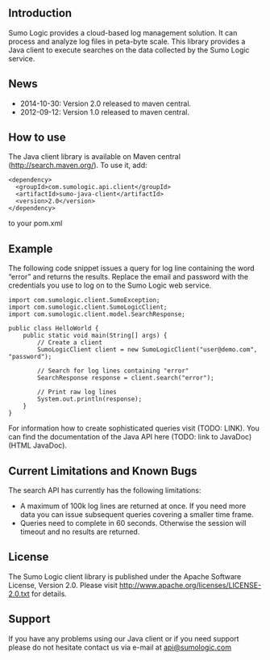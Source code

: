 ## Introduction

Sumo Logic provides a cloud-based log management solution. It can process and analyze log files in peta-byte scale. This library provides a Java client to execute searches on the data collected by the Sumo Logic service.

## News

  * 2014-10-30: Version 2.0 released to maven central.
  * 2012-09-12: Version 1.0 released to maven central.

## How to use

The Java client library is available on Maven central (http://search.maven.org/). To use it, add:

```
<dependency>
  <groupId>com.sumologic.api.client</groupId>
  <artifactId>sumo-java-client</artifactId> 
  <version>2.0</version>
</dependency>
```

to your pom.xml

## Example

The following code snippet issues a query for log line containing the word “error” and returns the results. Replace the email and password with the credentials you use to log on to the Sumo Logic web service. 

```
import com.sumologic.client.SumoException;
import com.sumologic.client.SumoLogicClient;
import com.sumologic.client.model.SearchResponse;

public class HelloWorld {
    public static void main(String[] args) {
        // Create a client
        SumoLogicClient client = new SumoLogicClient("user@demo.com", "password");

        // Search for log lines containing "error"
        SearchResponse response = client.search("error");

        // Print raw log lines
        System.out.println(response);
    }
}
```

For information how to create sophisticated queries visit (TODO: LINK). You can find the documentation of the Java API here (TODO: link to JavaDoc) (HTML JavaDoc).

## Current Limitations and Known Bugs

The search API has currently has the following limitations:
  * A maximum of 100k log lines are returned at once. If you need more data you can issue subsequent queries covering a smaller time frame.
  * Queries need to complete in 60 seconds. Otherwise the session will timeout and no results are returned.

## License

The Sumo Logic client library is published under the Apache Software License, Version 2.0. Please visit http://www.apache.org/licenses/LICENSE-2.0.txt for details.

## Support

If you have any problems using our Java client or if you need support please do not hesitate contact us via e-mail at api@sumologic.com 

